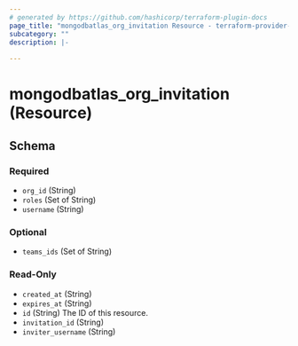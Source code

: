 ```yaml
---
# generated by https://github.com/hashicorp/terraform-plugin-docs
page_title: "mongodbatlas_org_invitation Resource - terraform-provider-mongodbatlas"
subcategory: ""
description: |-
  
---
```


# mongodbatlas_org_invitation (Resource)





<!-- schema generated by tfplugindocs -->
## Schema

### Required

- `org_id` (String)
- `roles` (Set of String)
- `username` (String)

### Optional

- `teams_ids` (Set of String)

### Read-Only

- `created_at` (String)
- `expires_at` (String)
- `id` (String) The ID of this resource.
- `invitation_id` (String)
- `inviter_username` (String)
